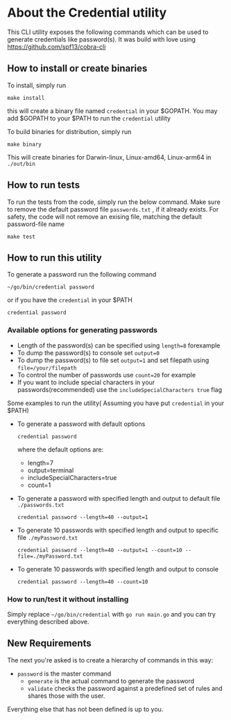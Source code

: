 # About the Credential utility

This CLI utility exposes the following commands which can be used to generate credentials like password(s).
It was build with love using <https://github.com/spf13/cobra-cli>

## How to install or create binaries

<!-- FIXME: why do you care about Git tags? -->
<!-- [x] This tag is needed by Makefile to generate binary, let me remove this and just let makefile fetch the tags-->
<!-- ```shell
git fetch --all --tags
``` -->

To install, simply run

```shell
make install
```

this will create a binary file named `credential` in your $GOPATH.
You may add $GOPATH to your $PATH to run the `credential` utility

To build binaries for distribution, simply run

```shell
make binary
```

This will create binaries for Darwin-linux, Linux-amd64, Linux-arm64 in `./out/bin`

## How to run tests

To run the tests from the code, simply run the below command.
Make sure to remove the default password file `passwords.txt` , if it already exists.
For safety, the code will not remove an exising file, matching the default password-file name

```shell
make test
```

## How to run this utility

To generate a password run the following command

```shell
~/go/bin/credential password
```

or if you have the `credential` in your $PATH

```shell
credential password
```

### Available options for generating passwords

<!-- [x] Done adding examples -->

- Length of the password(s) can be specified using `length=8` forexample
- To dump the password(s) to console set `output=0`
- To dump the password(s) to file set `output=1` and set filepath using `file=/your/filepath`
- To control the number of passwords use `count=20` for example
- If you want to include special characters in your passwords(recommended) use the `includeSpecialCharacters true` flag

Some examples to run the utility( Assuming you have put `credential` in your $PATH)

- To generate a password with default options

    ```shell
    credential password
    ```

  where the default options are:
  - length=7
  - output=terminal
  - includeSpecialCharacters=true
  - count=1

- To generate a password with specified length and output to default file `./passwords.txt`

    ```shell
    credential password --length=40 --output=1 
    ```

- To generate 10 passwords with specified length and output to specific file `./myPassword.txt`

    ```shell
    credential password --length=40 --output=1 --count=10 --file=./myPassword.txt
    ```

- To generate 10 passwords with specified length and output to console

    ```shell
    credential password --length=40 --count=10
    ```

### How to run/test it without installing
<!-- FIXME: this is outdated. -->
<!-- [x] updated it -->
Simply replace `~/go/bin/credential` with `go run main.go` and you can try everything described above.

## New Requirements

The next you're asked is to create a hierarchy of commands in this way:

- `password` is the master command
  - `generate` is the actual command to generate the password
  - `validate` checks the password against a predefined set of rules and shares those with the user.

Everything else that has not been defined is up to you.
